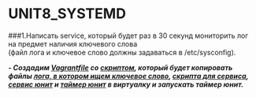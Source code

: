 # UNIT8_SYSTEMD

###1.Написать service, который будет раз в 30 секунд мониторить лог на предмет наличия ключевого слова  
(файл лога и ключевое слово должны задаваться в /etc/sysconfig).

***- Создадим [Vagrantfile](https://github.com/ChurikovAnatolii/UNIT8_SYSTEMD/blob/main/Vagrantfile) со [скриптом](), который будет копировать файлы [лога, в котором ищем ключевое слово](), [скрипта для сервиса](https://github.com/ChurikovAnatolii/UNIT8_SYSTEMD/blob/main/watchdog.sh), [сервис юнит]() и [таймер юнит]() в виртуалку и запускать таймер юнит.***
